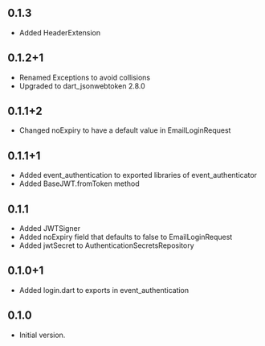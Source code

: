 ## 0.1.3

- Added HeaderExtension

## 0.1.2+1

- Renamed Exceptions to avoid collisions
- Upgraded to dart_jsonwebtoken 2.8.0

## 0.1.1+2

- Changed noExpiry to have a default value in EmailLoginRequest

## 0.1.1+1

- Added event_authentication to exported libraries of event_authenticator
- Added BaseJWT.fromToken method

## 0.1.1

- Added JWTSigner
- Added noExpiry field that defaults to false to EmailLoginRequest
- Added jwtSecret to AuthenticationSecretsRepository

## 0.1.0+1

- Added login.dart to exports in event_authentication

## 0.1.0

- Initial version.
